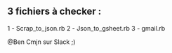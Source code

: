 ## 3 fichiers à checker :

1 - Scrap_to_json.rb
2 - Json_to_gsheet.rb
3 - gmail.rb

@Ben Cmjn sur Slack ;)